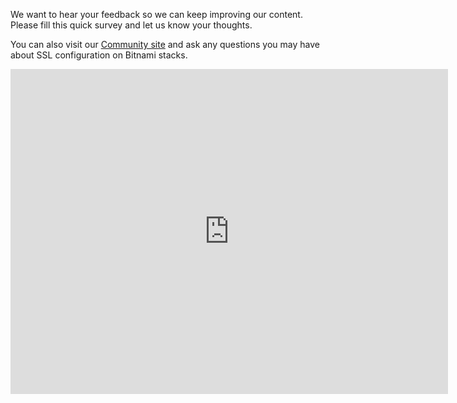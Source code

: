 We want to hear your feedback so we can keep improving our content. Please fill this quick survey and let us know your thoughts.

You can also visit our [Community site](https://community.bitnami.com) and ask any questions you may have about SSL configuration on Bitnami stacks.

<iframe src="https://docs.google.com/forms/d/e/1FAIpQLSdLF2DAs216HRtdA7QoEwI-Ie-PK5BeAZwvqwNU0LkstRJbZA/viewform?embedded=true" width="700" height="520" frameborder="0" marginheight="0" marginwidth="0">Loading...</iframe>
